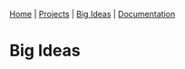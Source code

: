 [Home](README.md) | [Projects](projects.md) | [Big Ideas](big_ideas.md) | [Documentation](documentation.md)

# Big Ideas
